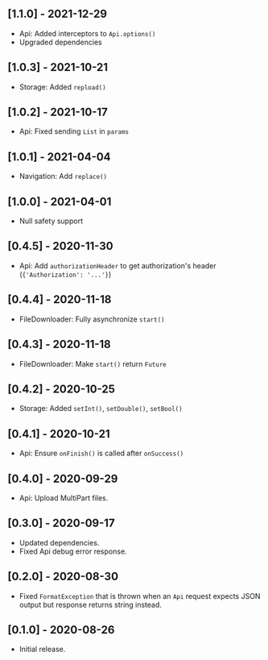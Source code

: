 ## [1.1.0] - 2021-12-29

* Api: Added interceptors to `Api.options()`
* Upgraded dependencies

## [1.0.3] - 2021-10-21

* Storage: Added `repload()`

## [1.0.2] - 2021-10-17

* Api: Fixed sending `List` in `params`

## [1.0.1] - 2021-04-04

* Navigation: Add `replace()`

## [1.0.0] - 2021-04-01

* Null safety support

## [0.4.5] - 2020-11-30

* Api: Add `authorizationHeader` to get authorization's header (`{'Authorization': '...'}`)

## [0.4.4] - 2020-11-18

* FileDownloader: Fully asynchronize `start()`

## [0.4.3] - 2020-11-18

* FileDownloader: Make `start()` return `Future`

## [0.4.2] - 2020-10-25

* Storage: Added `setInt()`, `setDouble()`, `setBool()`

## [0.4.1] - 2020-10-21

* Api: Ensure `onFinish()` is called after `onSuccess()`

## [0.4.0] - 2020-09-29

* Api: Upload MultiPart files.

## [0.3.0] - 2020-09-17

* Updated dependencies.
* Fixed Api debug error response.

## [0.2.0] - 2020-08-30

* Fixed `FormatException` that is thrown when an `Api` request expects JSON output but response returns string instead.

## [0.1.0] - 2020-08-26

* Initial release.
